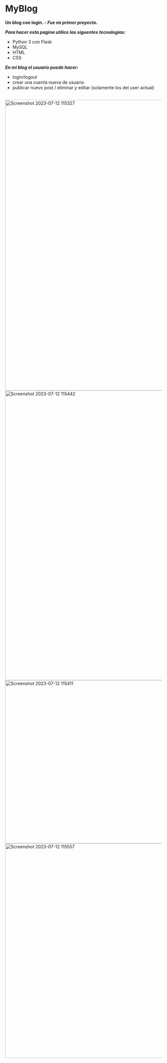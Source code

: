 # MyBlog
**Un blog con login. - _Fue mi primer proyecto_.**

***Para hacer esta pagina utilice las siguentes tecnologias:***

- Python 3 con Flask
- MySQL
- HTML
- CSS

***En mi blog el usuario puede hacer:***
- login/logout
- crear una cuenta nueva de usuario
- publicar nuevo post / eliminar y editar (solamente los del user actual)
  
<br>
<img width="933" alt="Screenshot 2023-07-12 115327" src="https://github.com/avanesamdq/MyBlog/assets/125755523/eb0eca3c-0986-4342-a731-fc453736ddb0"> 
<img width="930" alt="Screenshot 2023-07-12 115442" src="https://github.com/avanesamdq/MyBlog/assets/125755523/7b2b8da1-d8ca-47b8-bb35-6932a07fd7bd">
<img width="524" alt="Screenshot 2023-07-12 115411" src="https://github.com/avanesamdq/MyBlog/assets/125755523/faf33ba8-0b94-4928-87f3-cabf798f77a8">
<img width="689" alt="Screenshot 2023-07-12 115557" src="https://github.com/avanesamdq/MyBlog/assets/125755523/4ccd8e14-5f98-4356-ab58-8aecadf6e4fd">
